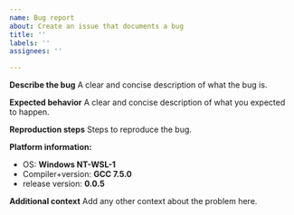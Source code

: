 ```yaml
---
name: Bug report
about: Create an issue that documents a bug
title: ''
labels: ''
assignees: ''

---
```


**Describe the bug**
A clear and concise description of what the bug is.

**Expected behavior**
A clear and concise description of what you expected to happen.

**Reproduction steps**
Steps to reproduce the bug.
<!-- Usually this means a small and self-contained piece of code that uses Catch and specifying compiler flags if relevant. -->


**Platform information:**
<!-- Fill in any extra information that might be important for your issue. -->

- OS: **Windows NT-WSL-1**
- Compiler+version: **GCC 7.5.0**
- release version: **0.0.5**

**Additional context**
Add any other context about the problem here.